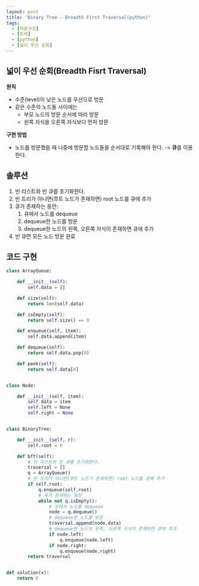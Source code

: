 ```yaml
---
layout: post
title: "Binary Tree - Breadth First Traversal(python)"
tags:
  - [자료구조]
  - [트리]
  - [python]
  - [넓이 우선 순회]
---
```


## 넓이 우선 순회(Breadth Fisrt Traversal)

**원칙**

- 수준(level)이 낮은 노드를 우선으로 방문
- 같은 수준의 노드들 사이에는
  - 부모 노드의 방문 순서에 따라 방문
  - 왼쪽 자식을 오른쪽 자식보다 먼저 방문

**구현 방법**

- 노드를 방문했을 때 나중에 방문할 노드들을 순서대로 기록해야 한다. -> **큐**를 이용한다.

## 솔루션

1. 빈 리스트와 빈 큐를 초기화한다.
1. 빈 트리가 아니면(루트 노드가 존재하면) root 노드를 큐에 추가
1. 큐가 존재하는 동안:
   1. 큐에서 노드를 dequeue
   1. dequeue한 노드를 방문
   1. dequeue한 노드의 왼쪽, 오른쪽 자식이 존재하면 큐에 추가
1. 빈 큐면 모든 노드 방문 완료

## 코드 구현

```python
class ArrayQueue:

    def __init__(self):
        self.data = []

    def size(self):
        return len(self.data)

    def isEmpty(self):
        return self.size() == 0

    def enqueue(self, item):
        self.data.append(item)

    def dequeue(self):
        return self.data.pop(0)

    def peek(self):
        return self.data[0]


class Node:

    def __init__(self, item):
        self.data = item
        self.left = None
        self.right = None


class BinaryTree:

    def __init__(self, r):
        self.root = r

    def bft(self):
        # 빈 리스트와 빈 큐를 초기화한다.
        traversal = []
        q = ArrayQueue()
        # 빈 트리가 아니면(루트 노드가 존재하면) root 노드를 큐에 추가
        if self.root:
            q.enqueue(self.root)
            # 큐가 존재하는 동안
            while not q.isEmpty():
                # 큐에서 노드를 dequeue
                node = q.dequeue()
                # dequeue한 노드를 방문
                traversal.append(node.data)
                # dequeue한 노드의 왼쪽, 오른쪽 자식이 존재하면 큐에 추가
                if node.left:
                    q.enqueue(node.left)
                if node.right:
                    q.enqueue(node.right)
        return traversal


def solution(x):
    return 0
```
